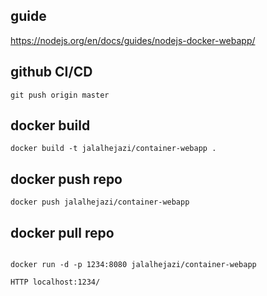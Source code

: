 ## guide

https://nodejs.org/en/docs/guides/nodejs-docker-webapp/


## github CI/CD

```
git push origin master

```



## docker build 

```
docker build -t jalalhejazi/container-webapp .

```


## docker push repo 

```
docker push jalalhejazi/container-webapp

```


## docker pull repo 

```

docker run -d -p 1234:8080 jalalhejazi/container-webapp

HTTP localhost:1234/


```